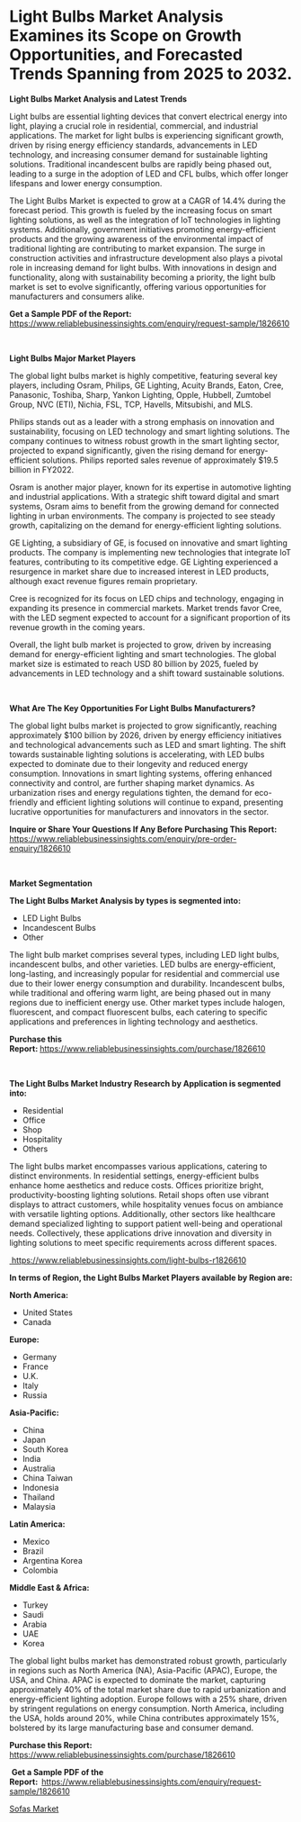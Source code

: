 <p><h1>Light Bulbs Market Analysis Examines its Scope on Growth Opportunities, and Forecasted Trends Spanning from 2025 to 2032.</h1></p><p><strong>Light Bulbs Market Analysis and Latest Trends</strong></p>
<p><p>Light bulbs are essential lighting devices that convert electrical energy into light, playing a crucial role in residential, commercial, and industrial applications. The market for light bulbs is experiencing significant growth, driven by rising energy efficiency standards, advancements in LED technology, and increasing consumer demand for sustainable lighting solutions. Traditional incandescent bulbs are rapidly being phased out, leading to a surge in the adoption of LED and CFL bulbs, which offer longer lifespans and lower energy consumption.</p><p>The Light Bulbs Market is expected to grow at a CAGR of 14.4% during the forecast period. This growth is fueled by the increasing focus on smart lighting solutions, as well as the integration of IoT technologies in lighting systems. Additionally, government initiatives promoting energy-efficient products and the growing awareness of the environmental impact of traditional lighting are contributing to market expansion. The surge in construction activities and infrastructure development also plays a pivotal role in increasing demand for light bulbs. With innovations in design and functionality, along with sustainability becoming a priority, the light bulb market is set to evolve significantly, offering various opportunities for manufacturers and consumers alike.</p></p>
<p><strong>Get a Sample PDF of the Report:&nbsp;</strong> <a href="https://www.reliablebusinessinsights.com/enquiry/request-sample/1826610?utm_campaign=3323&utm_medium=2&utm_source=Github&utm_content=ia&utm_term=04042025&utm_id=light-bulbs">https://www.reliablebusinessinsights.com/enquiry/request-sample/1826610</a></p>
<p>&nbsp;</p>
<p><strong>Light Bulbs Major Market Players</strong></p>
<p><p>The global light bulbs market is highly competitive, featuring several key players, including Osram, Philips, GE Lighting, Acuity Brands, Eaton, Cree, Panasonic, Toshiba, Sharp, Yankon Lighting, Opple, Hubbell, Zumtobel Group, NVC (ETI), Nichia, FSL, TCP, Havells, Mitsubishi, and MLS. </p><p>Philips stands out as a leader with a strong emphasis on innovation and sustainability, focusing on LED technology and smart lighting solutions. The company continues to witness robust growth in the smart lighting sector, projected to expand significantly, given the rising demand for energy-efficient solutions. Philips reported sales revenue of approximately $19.5 billion in FY2022.</p><p>Osram is another major player, known for its expertise in automotive lighting and industrial applications. With a strategic shift toward digital and smart systems, Osram aims to benefit from the growing demand for connected lighting in urban environments. The company is projected to see steady growth, capitalizing on the demand for energy-efficient lighting solutions.</p><p>GE Lighting, a subsidiary of GE, is focused on innovative and smart lighting products. The company is implementing new technologies that integrate IoT features, contributing to its competitive edge. GE Lighting experienced a resurgence in market share due to increased interest in LED products, although exact revenue figures remain proprietary.</p><p>Cree is recognized for its focus on LED chips and technology, engaging in expanding its presence in commercial markets. Market trends favor Cree, with the LED segment expected to account for a significant proportion of its revenue growth in the coming years.</p><p>Overall, the light bulb market is projected to grow, driven by increasing demand for energy-efficient lighting and smart technologies. The global market size is estimated to reach USD 80 billion by 2025, fueled by advancements in LED technology and a shift toward sustainable solutions.</p></p>
<p>&nbsp;</p>
<p><strong>What Are The Key Opportunities For Light Bulbs Manufacturers?</strong></p>
<p><p>The global light bulbs market is projected to grow significantly, reaching approximately $100 billion by 2026, driven by energy efficiency initiatives and technological advancements such as LED and smart lighting. The shift towards sustainable lighting solutions is accelerating, with LED bulbs expected to dominate due to their longevity and reduced energy consumption. Innovations in smart lighting systems, offering enhanced connectivity and control, are further shaping market dynamics. As urbanization rises and energy regulations tighten, the demand for eco-friendly and efficient lighting solutions will continue to expand, presenting lucrative opportunities for manufacturers and innovators in the sector.</p></p>
<p><strong>Inquire or Share Your Questions If Any Before Purchasing This Report:</strong> <a href="https://www.reliablebusinessinsights.com/enquiry/pre-order-enquiry/1826610?utm_campaign=3323&utm_medium=2&utm_source=Github&utm_content=ia&utm_term=04042025&utm_id=light-bulbs">https://www.reliablebusinessinsights.com/enquiry/pre-order-enquiry/1826610</a></p>
<p>&nbsp;</p>
<p><strong>Market Segmentation</strong></p>
<p><strong>The Light Bulbs Market Analysis by types is segmented into:</strong></p>
<p><ul><li>LED Light Bulbs</li><li>Incandescent Bulbs</li><li>Other</li></ul></p>
<p><p>The light bulb market comprises several types, including LED light bulbs, incandescent bulbs, and other varieties. LED bulbs are energy-efficient, long-lasting, and increasingly popular for residential and commercial use due to their lower energy consumption and durability. Incandescent bulbs, while traditional and offering warm light, are being phased out in many regions due to inefficient energy use. Other market types include halogen, fluorescent, and compact fluorescent bulbs, each catering to specific applications and preferences in lighting technology and aesthetics.</p></p>
<p><strong>Purchase this Report:&nbsp;</strong><a href="https://www.reliablebusinessinsights.com/purchase/1826610?utm_campaign=3323&utm_medium=2&utm_source=Github&utm_content=ia&utm_term=04042025&utm_id=light-bulbs">https://www.reliablebusinessinsights.com/purchase/1826610</a></p>
<p>&nbsp;</p>
<p><strong>The Light Bulbs Market Industry Research by Application is segmented into:</strong></p>
<p><ul><li>Residential</li><li>Office</li><li>Shop</li><li>Hospitality</li><li>Others</li></ul></p>
<p><p>The light bulbs market encompasses various applications, catering to distinct environments. In residential settings, energy-efficient bulbs enhance home aesthetics and reduce costs. Offices prioritize bright, productivity-boosting lighting solutions. Retail shops often use vibrant displays to attract customers, while hospitality venues focus on ambiance with versatile lighting options. Additionally, other sectors like healthcare demand specialized lighting to support patient well-being and operational needs. Collectively, these applications drive innovation and diversity in lighting solutions to meet specific requirements across different spaces.</p></p>
<p><a href="https://www.reliablebusinessinsights.com/light-bulbs-r1826610?utm_campaign=3323&utm_medium=2&utm_source=Github&utm_content=ia&utm_term=04042025&utm_id=light-bulbs">&nbsp;https://www.reliablebusinessinsights.com/light-bulbs-r1826610</a></p>
<p><strong>In terms of Region, the Light Bulbs Market Players available by Region are:</strong></p>
<p>
    <p> <strong> North America: </strong>
        <ul>
            <li>United States</li>
            <li>Canada</li>
        </ul>
        </p> 
    <p> <strong> Europe: </strong>
        <ul>
            <li>Germany</li>
            <li>France</li>
            <li>U.K.</li>
            <li>Italy</li>
            <li>Russia</li>
        </ul>
        </p> 
    <p> <strong> Asia-Pacific: </strong>
        <ul>
            <li>China</li>
            <li>Japan</li>
            <li>South Korea</li>
            <li>India</li>
            <li>Australia</li>
            <li>China Taiwan</li>
            <li>Indonesia</li>
            <li>Thailand</li>
            <li>Malaysia</li>
        </ul>
        </p> 
    <p> <strong> Latin America: </strong>
        <ul>
            <li>Mexico</li>
            <li>Brazil</li>
            <li>Argentina Korea</li>
            <li>Colombia</li>
        </ul>
        </p> 
    <p> <strong> Middle East & Africa: </strong>
        <ul>
            <li>Turkey</li>
            <li>Saudi</li>
            <li>Arabia</li>
            <li>UAE</li>
            <li>Korea</li>
        </ul>
    </p>
    </p>
<p><p>The global light bulbs market has demonstrated robust growth, particularly in regions such as North America (NA), Asia-Pacific (APAC), Europe, the USA, and China. APAC is expected to dominate the market, capturing approximately 40% of the total market share due to rapid urbanization and energy-efficient lighting adoption. Europe follows with a 25% share, driven by stringent regulations on energy consumption. North America, including the USA, holds around 20%, while China contributes approximately 15%, bolstered by its large manufacturing base and consumer demand.</p></p>
<p><strong>Purchase this Report: </strong><a href="https://www.reliablebusinessinsights.com/purchase/1826610?utm_campaign=3323&utm_medium=2&utm_source=Github&utm_content=ia&utm_term=04042025&utm_id=light-bulbs">https://www.reliablebusinessinsights.com/purchase/1826610</a></p>
<p>&nbsp;<strong>Get a Sample PDF of the Report:&nbsp;&nbsp;</strong><a href="https://www.reliablebusinessinsights.com/enquiry/request-sample/1826610?utm_campaign=3323&utm_medium=2&utm_source=Github&utm_content=ia&utm_term=04042025&utm_id=light-bulbs">https://www.reliablebusinessinsights.com/enquiry/request-sample/1826610</a></p>
<p><strong></strong></p>
<p><p><a href="https://github.com/plawragarile/Market-Research-Report-List-1/blob/main/sofas-market.md?utm_campaign=3323&utm_medium=2&utm_source=Github&utm_content=ia&utm_term=04042025&utm_id=light-bulbs">Sofas Market</a></p></p>